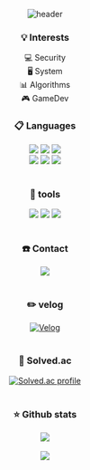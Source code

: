 <div align="center">

![header](https://capsule-render.vercel.app/api?type=transparent&height=200&section=header&text=CVE_Zeroday&fontSize=90&fontColor=bd93f9&fontAlignY=50&animation=fadeIn&desc=T.Y.Kim&descSize=30&descAlignY=90&descAlign=80)

### 💡 Interests

💻 Security <br/>
🖥️ System <br/>
📊 Algorithms <br/>
🎮 GameDev <br/>

### 📋 Languages

<img src="https://img.shields.io/badge/_C_-a8b9cc?style=flat&logo=C&logoColor=white"/></a>
<img src="https://img.shields.io/badge/C++-00599c?style=flat&logo=cplusplus&logoColor=white"/></a>
<img src="https://img.shields.io/badge/X64_Assembly-0071c5?style=flat&logo=intel&logoColor=white"/></a><br/>
<img src="https://img.shields.io/badge/ARM_Assembly-0091bd?style=flat&logo=arm&logoColor=white"/></a>
<img src="https://img.shields.io/badge/Python-3776ab?style=flat&logo=Python&logoColor=white"/></a>
<img src="https://img.shields.io/badge/CSharp-512bd4?style=flat&logo=dotnet&logoColor=white"/></a>
<br/><br/>

### 🔧 tools

<img src="https://img.shields.io/badge/Linux-fcc624?style=flat&logo=linux&logoColor=white"/></a>
<img src="https://img.shields.io/badge/Vim-019733?style=flat&logo=vim&logoColor=white"/></a>
<img src="https://img.shields.io/badge/Visual_Studio-5c2d91?style=flat&logo=visualstudio&logoColor=white"/></a>
<br/><br/>

### ☎️ Contact

<a href="mailto:tykim050206@gmail.com" target="_blank">
<img src="https://img.shields.io/badge/tykim050206@gmail.com-ea4335?style=flat-square&logo=gmail&logoColor=white"/></a>
<br/><br/>

### ✏️ velog

[![Velog](https://velog-readme-stats.vercel.app/api?name=cvezeroday&color=dark)](https://velog.io/@cvezeroday)
<br/><br/>

### 📝 Solved.ac

[![Solved.ac profile](http://mazassumnida.wtf/api/v2/generate_badge?boj=cve_zeroday)](https://solved.ac/cve_zeroday)
<br/><br/>

### ⭐ Github stats

<img src="https://github-readme-stats.vercel.app/api?username=CVEZeroday&rank_icon=github&bg_color=282a36&text_color=f8f8f2&title_color=bd93f9"><br/><br/>
<img src="https://github-readme-stats.vercel.app/api/top-langs/?username=CVEZeroday&layout=compact&bg_color=282a36&text_color=f8f8f2&title_color=bd93f9"><br/><br/>

</div>
